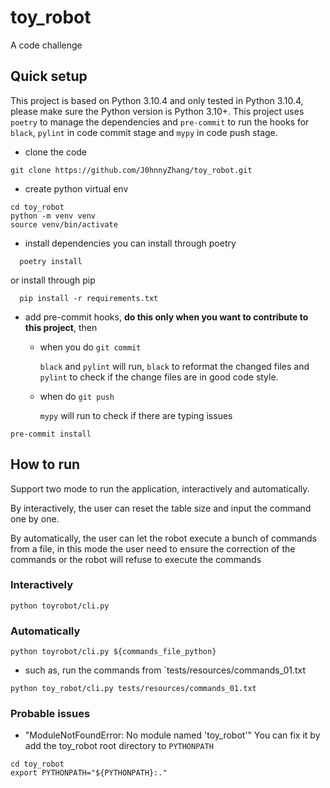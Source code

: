 # toy_robot

A code challenge

## Quick setup

This project is based on Python 3.10.4 and only tested in Python 3.10.4, please make sure the Python version is
Python 3.10+. This project uses `poetry` to manage the dependencies and `pre-commit` to run the hooks for `black`,
`pylint` in code commit stage and `mypy` in code push stage.

- clone the code

```
git clone https://github.com/J0hnnyZhang/toy_robot.git
```

- create python virtual env

```
cd toy_robot
python -m venv venv
source venv/bin/activate
```

- install dependencies
  you can install through poetry

```
  poetry install
```

or install through pip

```
  pip install -r requirements.txt 
```

- add pre-commit hooks, **do this only when you want to contribute to this project**, then 
  - when you do `git commit`
  
    `black` and `pylint` will run, `black` to reformat the changed files and `pylint` to check if the change files are in
  good code style.
  - when do `git push`
   
    `mypy` will run to check if there are typing issues
```
pre-commit install
```

## How to run

Support two mode to run the application, interactively and automatically.

By interactively, the user can reset the table size and input the command one by one.

By automatically, the user can let the robot execute a bunch of commands from a file, in this mode the
user need to ensure the correction of the commands or the robot will refuse to execute the commands

### Interactively

```
python toyrobot/cli.py
```

### Automatically

```
python toyrobot/cli.py ${commands_file_python}
```

- such as, run the commands from `tests/resources/commands_01.txt

```
python toy_robot/cli.py tests/resources/commands_01.txt
```

### Probable issues

- "ModuleNotFoundError: No module named 'toy_robot'"
  You can fix it by add the toy_robot root directory to `PYTHONPATH`

```
cd toy_robot
export PYTHONPATH="${PYTHONPATH}:."
```

